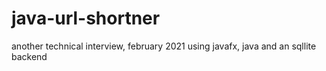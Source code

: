 # java-url-shortner

another technical interview, february 2021
using javafx, java and an sqllite backend
